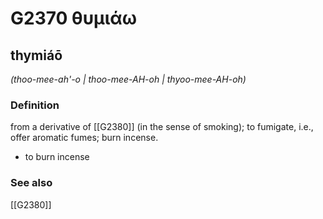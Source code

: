 # G2370 θυμιάω

## thymiáō

_(thoo-mee-ah'-o | thoo-mee-AH-oh | thyoo-mee-AH-oh)_

### Definition

from a derivative of [[G2380]] (in the sense of smoking); to fumigate, i.e., offer aromatic fumes; burn incense.

- to burn incense

### See also

[[G2380]]

